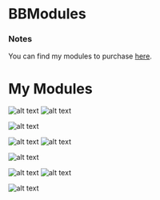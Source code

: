 # BBModules

### Notes
You can find my modules to purchase <a href="https://gumroad.com/bbmodules">here</a>.<br>

# My Modules

![alt text](img/complexoscillator.png)
![alt text](img/comenu.png)<br>

![alt text](img/mixture.png)
<br>

![alt text](img/fox.png)
![alt text](img/foxmenu.png)<br>

![alt text](img/ability.png)
<br>

![alt text](img/triverse.png)
![alt text](img/triversemenu.png)<br>

![alt text](img/bimix.png)
<br>
